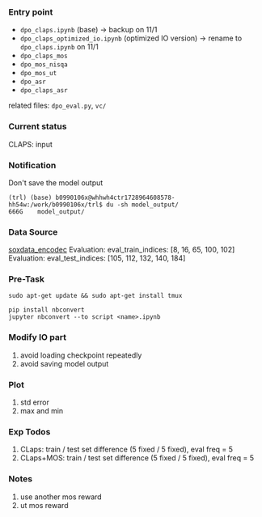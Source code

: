 ### Entry point
* `dpo_claps.ipynb` (base) -> backup on 11/1
* `dpo_claps_optimized_io.ipynb` (optimized IO version) -> rename to `dpo_claps.ipynb` on 11/1
* `dpo_claps_mos`
* `dpo_mos_nisqa` 
* `dpo_mos_ut` 
* `dpo_asr` 
* `dpo_claps_asr`

related files:
`dpo_eval.py`, `vc/`

### Current status
CLAPS: input 

### Notification
Don't save the model output
```
(trl) (base) b0990106x@whhwh4ctr1728964608578-hh54w:/work/b0990106x/trl$ du -sh model_output/
666G    model_output/
```

### Data Source
[soxdata_encodec](https://huggingface.co/datasets/lca0503/soxdata_encodec/viewer/default/test)
Evaluation: eval_train_indices: [8, 16, 65, 100, 102]
Evaluation: eval_test_indices: [105, 112, 132, 140, 184]

### Pre-Task
```
sudo apt-get update && sudo apt-get install tmux
```
```
pip install nbconvert
jupyter nbconvert --to script <name>.ipynb
```

### Modify IO part
1. avoid loading checkpoint repeatedly
2. avoid saving model output

### Plot
1. std error
2. max and min

### Exp Todos
1. CLaps: train / test set difference (5 fixed / 5 fixed), eval freq = 5
2. CLaps+MOS: train / test set difference (5 fixed / 5 fixed), eval freq = 5

### Notes
1. use another mos reward 
2. ut mos reward